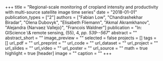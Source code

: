 +++
title = "Regional-scale monitoring of cropland intensity and productivity with multi-source satellite image time series"
date = "2018-01-01"
publication_types = ["2"]
authors = ["Fabian Low", "Chandrashekhar Biradar", "Olena Dubovyk", "Elisabeth Fliemann", "Akmal Akramkhanov", "Alejandra {Narvaez Vallejo}", "Francois Waldner"]
publication = "In: GIScience \\& remote sensing, (55), 4, _pp. 539--567_"
abstract = ""
abstract_short = ""
image_preview = ""
selected = false
projects = []
tags = []
url_pdf = ""
url_preprint = ""
url_code = ""
url_dataset = ""
url_project = ""
url_slides = ""
url_video = ""
url_poster = ""
url_source = ""
math = true
highlight = true
[header]
image = ""
caption = ""
+++
